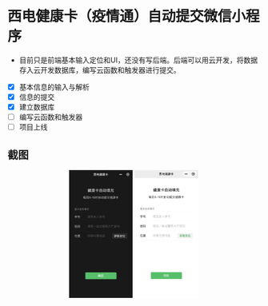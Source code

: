 # 西电健康卡（疫情通）自动提交微信小程序

+ 目前只是前端基本输入定位和UI，还没有写后端。后端可以用云开发，将数据存入云开发数据库，编写云函数和触发器进行提交。

- [x] 基本信息的输入与解析
- [x] 信息的提交
- [x] 建立数据库
- [ ] 编写云函数和触发器
- [ ] 项目上线

## 截图

<center>
<img src="./READMEImgs/index_dark.jpg" alt="index_dark" style="zoom:25%;" /> <img src="./READMEImgs/index_light.jpg" alt="index_light" style="zoom:25%;" />
</center>
